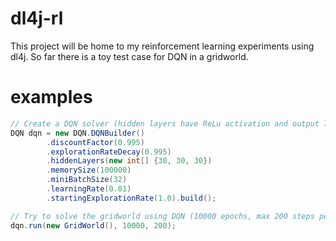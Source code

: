 # dl4j-rl

This project will be home to my reinforcement learning experiments using dl4j.
So far there is a toy test case for DQN in a gridworld.

# examples


```java
// Create a DQN solver (hidden layers have ReLu activation and output layer has softmax activation)
DQN dqn = new DQN.DQNBuilder()
		.discountFactor(0.995)
		.explorationRateDecay(0.995)
		.hiddenLayers(new int[] {30, 30, 30})
		.memorySize(100000)
		.miniBatchSize(32)
		.learningRate(0.01)
		.startingExplorationRate(1.0).build();

// Try to solve the gridworld using DQN (10000 epochs, max 200 steps per epoch)
dqn.run(new GridWorld(), 10000, 200);
```